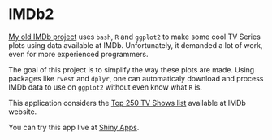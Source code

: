 # IMDb2

[My old IMDb project](https://github.com/mnunes/IMDb/) uses `bash`, `R` and `ggplot2` to make some cool TV Series plots using data available at IMDb. Unfortunately, it demanded a lot of work, even for more experienced programmers.

The goal of this project is to simplify the way these plots are made. Using packages like `rvest` and `dplyr`, one can automaticaly download and process IMDb data to use on `ggplot2` without even know what `R` is.

This application considers the [Top 250 TV Shows list](http://www.imdb.com/chart/toptv/) available at IMDb website.

You can try this app live at [Shiny Apps](https://marcusnunes.shinyapps.io/IMDb2/).